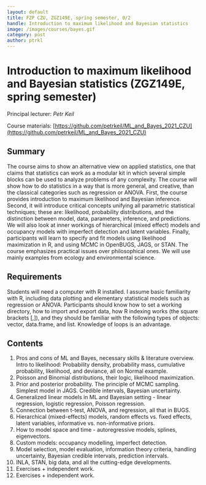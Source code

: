 ```yaml
---
layout: default
title: FZP CZU, ZGZ149E, spring semester, 0/2
handle: Introduction to maximum likelihood and Bayesian statistics
image: /images/courses/bayes.gif
category: post
author: ptrkl
---
```


<div class="bigspacer"></div>

# Introduction to maximum likelihood and Bayesian statistics (ZGZ149E, spring semester)

Principal lecturer: *Petr Keil*

Course materials: [https://github.com/petrkeil/ML_and_Bayes_2021_CZU](https://github.com/petrkeil/ML_and_Bayes_2021_CZU)


## Summary 

The course aims to show an alternative view on applied statistics, one that claims that statistics can work as a modular kit in which several simple blocks can be used to analyze problems of any complexity. The course will show how to do statistics in a way that is more general, and creative, than the classical categories such as regression or ANOVA. First, the course provides introduction to maximum likelihood and Bayesian inference. Second, it will introduce critical concepts unifying all parametric statistical techniques; these are: likelihood, probability distributions, and the distinction between model, data, parameters, inference, and predictions. We will also look at inner workings of hierarchical (mixed effect) models and occupancy models with imperfect detection and latent variables. Finally, participants will learn to specify and fit models using likelihood maximization in R, and using MCMC in OpenBUGS, JAGS, or STAN. The course emphasizes practical issues over philosophical ones. We will use mainly examples from ecology and environmental science.

## Requirements

Students will need a computer with R installed. I assume basic familiarity with R, including data plotting and elementary statistical models such as regression or ANOVA. Participants should know how to set a working directory, how to import and export data, how R indexing works (the square brackets [,]), and they should be familiar with the following types of objects: vector, data.frame, and list. Knowledge of loops is an advantage.

## Contents

1. Pros and cons of ML and Bayes, necessary skills & literature overview. Intro to likelihood: Probability density, probability mass, cumulative probability, likelihood, and deviance, all on Normal example.
2. Poisson and Binomial distributions, their logic, likelihood maximization.
3. Prior and posterior probability. The principle of MCMC sampling. Simplest model in JAGS.  Credible intervals, Bayesian uncertainty.
4. Generalized linear models in ML and Bayesian setting - linear regression, logistic regression, Poisson regression. 
5. Connection between t-test, ANOVA, and regression, all that in BUGS.
6. Hierarchical (mixed-effects) models, random effects vs. fixed effects, latent variables, informative vs. non-informative priors. 
7. How to model space and time - autoregressive models, splines, eigenvectors.
8. Custom models: occupancy modelling, imperfect detection.
9. Model selection, model evaluation, information theory criteria, handling uncertainty, Bayesian credible intervals, prediction intervals.
10. INLA, STAN, big data, and all the cutting-edge developments.
11. Exercises + independent work.
12. Exercises + independent work.

